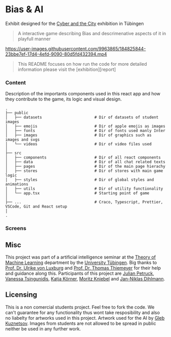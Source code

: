 # Bias & AI


Exhibit designed for the [Cyber and the City][exhibition] exhibition in Tübingen

> A interactive game describing Bias and descrimenative aspects of it in playfull manner

https://user-images.githubusercontent.com/9963865/184825844-23bbe7ef-17d4-4efd-9090-80d5fd432394.mp4


> This README focuses on how run the code for more detailed information please visit the [exhibition][report]


### Content
Description of the importants components used in this react app and how they contribute to the game, its logic and visual design.

```
.
├── public
│   ├── datasets                       # Dir of datasets of student images
│   ├── emojis                         # Dir of apple emojis as images
│   ├── fonts                          # Dir of fonts used manly Inter
│   ├── images                         # Dir of graphics such as images and svgs
│   └── videos                         # Dir of video files used
│
├── src
│   ├── components                     # Dir of all react components
│   ├── data                           # Dir of all chat related texts
│   ├── pages                          # Dir of the main page hierachy 
│   ├── stores                         # Dir of stores with main game logic
│   ├── styles                         # Dir of global styles and animations
│   ├── utils                          # Dir of utility functionality
│   └── app.tsx                        # Starting point of game
│
├── ...                                # Craco, Typescript, Prettier, VSCode, Git and React setup
│
.
```

### Screens



## Misc

This project was part of a artificial intelligence seminar at the [Theory of Machine Learning][tml] department by the [University Tübingen][uni].
Big thanks to [Prof. Dr. Ulrike von Luxburg][ulrike] and [Prof. Dr. Thomas Thiemeyer][thomas] for their help and guidance along this. 
Participants of this project are [Julian Petruck][julian], [Vanessa Tsingunidis][vanessa], [Katja Körner][katja], [Moritz Kniebel][moritz] and [Jan-Niklas Dihlmann][jan]. 

## Licensing

This is a non comercial students project.
Feel free to fork the code. 
We can't guarantee for any functionality thus wont take resposibility and also no liabelty for artworks used in this project. 
Artwork used for the AI by [Gleb Kuznetsov][ai]. 
Images from students are not allowed to be spread in public neither be used in any further work. 


<!-- Markdown link & img dfn's -->
[exhibition]: https://www.tuebingen.de/stadtmuseum/38998.html
[uni]: https://uni-tuebingen.de/
[tml]: https://www.tml.cs.uni-tuebingen.de/index.php
[ulrike]: https://www.tml.cs.uni-tuebingen.de/team/luxburg/
[thomas]: https://uni-tuebingen.de/fakultaeten/wirtschafts-und-sozialwissenschaftliche-fakultaet/faecher/fachbereich-sozialwissenschaften/empirische-kulturwissenschaft/institut/personen/professorinnen/thomas-thiemeyer/
[julian]: https://twitter.com/JulianPetruc
[vanessa]: https://github.com/Vanessa-Ts
[katja]: https://github.com/KatjaClaire
[moritz]: https://github.com/moreezee
[jan]: https://twitter.com/JDihlmann
[ai]: https://dribbble.com/shots/16146992-Pryon-AI-reactions
